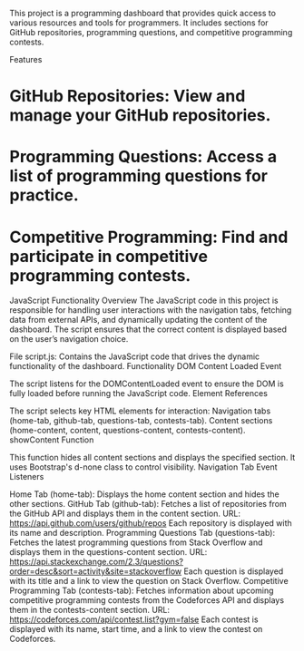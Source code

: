 This project is a programming dashboard that provides quick access to various resources and tools for programmers.
It includes sections for GitHub repositories, programming questions, and competitive programming contests.

Features
# GitHub Repositories: View and manage your GitHub repositories.
# Programming Questions: Access a list of programming questions for practice.
# Competitive Programming: Find and participate in competitive programming contests.



JavaScript Functionality
Overview
The JavaScript code in this project is responsible for handling user interactions with the navigation tabs, 
fetching data from external APIs, and dynamically updating the content of the dashboard. 
The script ensures that the correct content is displayed based on the user’s navigation choice.

File
script.js: Contains the JavaScript code that drives the dynamic functionality of the dashboard.
Functionality
DOM Content Loaded Event

The script listens for the DOMContentLoaded event to ensure the DOM is fully loaded before running the JavaScript code.
Element References

The script selects key HTML elements for interaction:
Navigation tabs (home-tab, github-tab, questions-tab, contests-tab).
Content sections (home-content, content, questions-content, contests-content).
showContent Function

This function hides all content sections and displays the specified section. It uses Bootstrap's d-none class to control visibility.
Navigation Tab Event Listeners

Home Tab (home-tab):
Displays the home content section and hides the other sections.
GitHub Tab (github-tab):
Fetches a list of repositories from the GitHub API and displays them in the content section.
URL: https://api.github.com/users/github/repos
Each repository is displayed with its name and description.
Programming Questions Tab (questions-tab):
Fetches the latest programming questions from Stack Overflow and displays them in the questions-content section.
URL: https://api.stackexchange.com/2.3/questions?order=desc&sort=activity&site=stackoverflow
Each question is displayed with its title and a link to view the question on Stack Overflow.
Competitive Programming Tab (contests-tab):
Fetches information about upcoming competitive programming contests from the Codeforces API and displays them in the contests-content section.
URL: https://codeforces.com/api/contest.list?gym=false
Each contest is displayed with its name, start time, and a link to view the contest on Codeforces.
